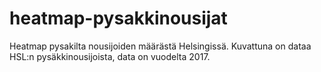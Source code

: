 # heatmap-pysakkinousijat
Heatmap pysakilta nousijoiden määrästä Helsingissä.
Kuvattuna on dataa HSL:n pysäkkinousijoista, data on vuodelta 2017.



